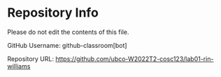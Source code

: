 # Repository Info
Please do not edit the contents of this file.

GitHub Username: github-classroom[bot]

Repository URL: https://github.com/ubco-W2022T2-cosc123/lab01-rin-williams
